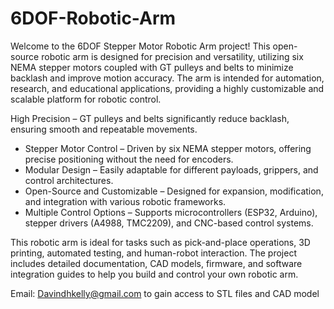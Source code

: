 # 6DOF-Robotic-Arm

Welcome to the 6DOF Stepper Motor Robotic Arm project! This open-source robotic arm is designed for precision and versatility, utilizing six NEMA stepper motors coupled with GT pulleys and belts to minimize backlash and improve motion accuracy. The arm is intended for automation, research, and educational applications, providing a highly customizable and scalable platform for robotic control.

High Precision – GT pulleys and belts significantly reduce backlash, ensuring smooth and repeatable movements.
- Stepper Motor Control – Driven by six NEMA stepper motors, offering precise positioning without the need for encoders.
- Modular Design – Easily adaptable for different payloads, grippers, and control architectures.
- Open-Source and Customizable – Designed for expansion, modification, and integration with various robotic frameworks.
- Multiple Control Options – Supports microcontrollers (ESP32, Arduino), stepper drivers (A4988, TMC2209), and CNC-based control systems.

This robotic arm is ideal for tasks such as pick-and-place operations, 3D printing, automated testing, and human-robot interaction. The project includes detailed documentation, CAD models, firmware, and software integration guides to help you build and control your own robotic arm.

Email: Davindhkelly@gmail.com to gain access to STL files and CAD model
